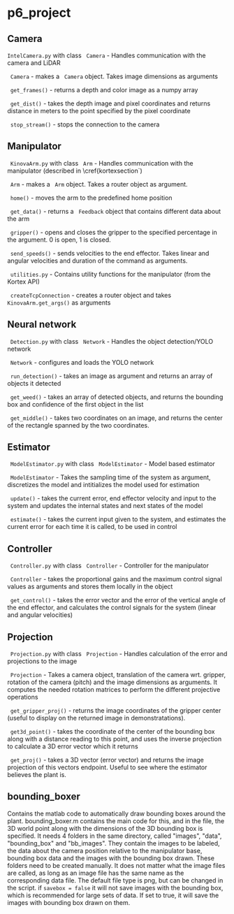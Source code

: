 # p6_project
## Camera
`IntelCamera.py` with class ` Camera` - Handles communication with the camera and LiDAR

` Camera` - makes a ` Camera` object. Takes image dimensions as arguments

` get_frames()` - returns a depth and color image as a numpy array

` get_dist()` - takes the depth image and pixel coordinates and returns distance in meters to the point specified by the pixel coordinate

` stop_stream()` - stops the connection to the camera

## Manipulator
` KinovaArm.py` with class ` Arm` - Handles communication with the manipulator (described in \cref{kortexsection`)

` Arm` - makes a ` Arm` object. Takes a router object as argument.

` home()` - moves the arm to the predefined home position

` get_data()` - returns a ` Feedback` object that contains different data about the arm

` gripper()` - opens and closes the gripper to the specified percentage in the argument. 0 is open, 1 is closed.

` send_speeds()` - sends velocities to the end effector. Takes linear and angular velocities and duration of the command as arguments.

` utilities.py` - Contains utility functions for the manipulator (from the Kortex API)

` createTcpConnection` - creates a router object and takes ` KinovaArm.get_args()` as arguments

## Neural network
` Detection.py` with class ` Network` - Handles the object detection/YOLO network

` Network` - configures and loads the YOLO network

` run_detection()` - takes an image as argument and returns an array of objects it detected

` get_weed()` - takes an array of detected objects, and returns the bounding box and confidence of the first object in the list

` get_middle()` - takes two coordinates on an image, and returns the center of the rectangle spanned by the two coordinates.

## Estimator
` ModelEstimator.py` with class ` ModelEstimator` - Model based estimator

` ModelEstimator` - Takes the sampling time of the system as argument, discretizes the model and intitializes the model used for estimation

` update()` - takes the current error, end effector velocity and input to the system and updates the internal states and next states of the model

` estimate()` - takes the current input given to the system, and estimates the current error for each time it is called, to be used in control

## Controller
` Controller.py` with class ` Controller` - Controller for the manipulator

` Controller` - takes the proportional gains and the maximum control signal values as arguments and stores them locally in the object

` get_control()` - takes the error vector and the error of the vertical angle of the end effector, and calculates the control signals for the system (linear and angular velocities)

## Projection
` Projection.py` with class ` Projection` - Handles calculation of the error and projections to the image

` Projection` - Takes a camera object, translation of the camera wrt. gripper, rotation of the camera (pitch) and the image dimensions as arguments. It computes the needed rotation matrices to perform the different projective operations

` get_gripper_proj()` - returns the image coordinates of the gripper center (useful to display on the returned image in demonstratations).

` get3d_point()` - takes the coordinate of the center of the bounding box along with a distance reading to this point, and uses the inverse projection to calculate a 3D error vector which it returns

` get_proj()` - takes a 3D vector (error vector) and returns the image projection of this vectors endpoint. Useful to see where the estimator believes the plant is. 

## bounding_boxer
Contains the matlab code to automatically draw bounding boxes around the plant. bounding_boxer.m contains the main code for this, and in the file, the 3D world point along with the dimensions of the 3D bounding box is specified. It needs 4 folders in the same directory, called "images", "data", "bounding_box" and "bb_images". They contain the images to be labeled, the data about the camera position relative to the manipulator base, bounding box data and the images with the bounding box drawn. These folders need to be created manually. It does not matter what the image files are called, as long as an image file has the same name as the corresponding data file. The default file type is png, but can be changed in the script. if `savebox = false` it will not save images with the bounding box, which is recommended for large sets of data. If set to true, it will save the images with bounding box drawn on them. 
